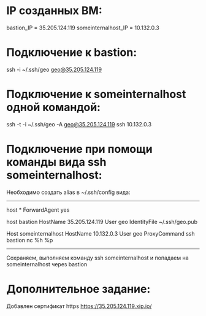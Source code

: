 
# IP созданных ВМ:

bastion_IP = 35.205.124.119
someinternalhost_IP = 10.132.0.3

# Подключение к bastion:

ssh -i ~/.ssh/geo geo@35.205.124.119

# Подключение к someinternalhost одной командой:

ssh -t -i ~/.ssh/geo -A geo@35.205.124.119 ssh 10.132.0.3

# Подключение при помощи команды вида ssh someinternalhost:

Необходимо создать alias в ~/.ssh/config вида:

*****

host *
ForwardAgent yes

host bastion
HostName 35.205.124.119
User geo
IdentityFile ~/.ssh/geo.pub

Host someinternalhost
HostName 10.132.0.3
User geo
ProxyCommand ssh bastion nc %h %p

*****

Сохраняем, выполняем команду ssh someinternalhost и попадаем на someinternalhost через  bastion

# Дополнительное задание:

Добавлен сертификат https https://35.205.124.119.xip.io/
